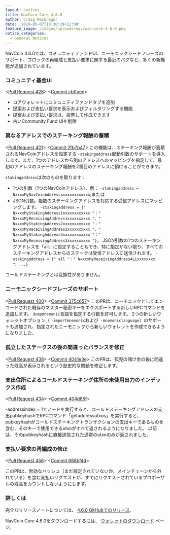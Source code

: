 ```yaml
---
layout: notices
title: NavCoin Core 4.6.0
author: Craig MacGregor
date: '2019-05-07T10:38:29+12:00'
feature_image: /images/uploads/navcoin-core-4.6.0.png
notice_categories:
  - General Notices
---
```

NavCoin 4.6.0では、コミュニティファンドUI、ニーモニックシードフレーズのサポート、ブロックの再編成と支払い要求に関する最近のバグなど、多くの新機能が追加されています。
<!--more-->

### コミュニティ基金UI

<[Pull Request 428](https://github.com/NAVCoin/navcoin-core/pull/428)>
<[Commit cbffaee](https://github.com/NAVCoin/navcoin-core/commit/cbffaeee68d649069e0964b4930d04c441a7b63c)>

* コアウォレットにコミュニティファンドタブを追加
* 提案および支払い要求を表示およびフィルタリングする機能
* 提案および支払い要求は、投票して作成できます
* 古いCommunity Fund UIを削除

### 異なるアドレスでのステーキング報酬の蓄積

<[Pull Request 401](https://github.com/NAVCoin/navcoin-core/pull/401)>
<[Commit 2fb7b47](https://github.com/NAVCoin/navcoin-core/commit/2fb7b47625dfe866f6079d8c7ac8c1dfb9f9de1d)>
この機能は、ステーキング報酬が蓄積されるNavCoinアドレスを設定する `-stakingaddress`起動引数のサポートを導入します。また、1つのアドレスから別のアドレスへのマッピングを指定して、最初のアドレスのステーキング報酬を2番目のアドレスに預けることができます。

`stakingaddress`は次のものを取ります：

* 1つの引数（1つのNavCoinアドレス）、例： `-stakingaddress = NxxxxMyNavCoinAddressxxxxxxxxxxxxx`;または
* JSON引数。複数のステーキングアドレスを対応する受信アドレスにマッピングします。 `-stakingaddress = {" NxxxxMyStakingAddress1xxxxxxxxxxxx "：" NxxxxMyReceivingAddress1xxxxxxxxxx "、" NxxxxMyStakingAddress2xxxxxxxxxxxx "：" NxxxxMyReceivingAddress2xxxxxxxxxx "、" NxxxxMyStakingAddress3xxxxxxxxxxxx "：" NxxxxMyReceivingAddress3xxxxxxxxxx "}`。 JSON引数の1つのステーキングアドレスを「all」に設定することもでき、特に指定がない限り、すべてのステーキングアドレスからのステークは受信アドレスに送信されます。 `-stakingaddress = {" all "：" NxxxxMyReceivingAddressALLxxxxxxxx "、...}`

コールドステーキングとは互換性がありません。

### ニーモニックシードフレーズのサポート

<[Pull Request 400](https://github.com/NAVCoin/navcoin-core/pull/400)>
<[Commit 375c657](https://github.com/NAVCoin/navcoin-core/commit/375c657337c33c56a6b97350ba886bce9ba60c7c)>
このPRは、ニーモニックとしてエンコードされた既存のマスター秘密キーをエクスポートする新しいRPCコマンドを追加します。
`dumpmnemonic`言語を指定する引数を許可します。
2つの新しいウォレットオプション（ `-importmnemonic`および` -mnemoniclanguage`）のサポートも追加され、指定されたニーモニックから新しいウォレットを作成できるようになりました。

### 孤立したステークスの後の間違ったバランスを修正

<[Pull Request 438](https://github.com/NAVCoin/navcoin-core/pull/438)>
<[Commit 4041e3e](https://github.com/NAVCoin/navcoin-core/commit/4041e3ef5de672c6d4e6a20ce5b7f22df090ed14)>
このPRは、孤児の賭け金の後に間違った残高が表示されるという歴史的な問題を修正します。

### 支出住所によるコールドステーキング住所の未使用出力のインデックス作成

<[Pull Request 434](https://github.com/NAVCoin/navcoin-core/pull/434)>
<[Commit 404d85f](https://github.com/NAVCoin/navcoin-core/commit/404d85f8ea65bf764d3fa681a4d1483c3e72c507)>

-addressindex = 1でノードを実行すると、コールドステーキングアドレスの支出pubkeyhashでRPCコマンド「getaddressutxos」を実行すると、pubkeyhashがコールドステーキングトランザクションの支出キーであるものを含む、そのキーで使用できるutxoがすべて返されるようになりました。 以前は、そのpubkeyhashに直接送信された通常のutxoのみが返されました。

### 支払い要求の再編成の修正

<[Pull Request 456](https://github.com/NAVCoin/navcoin-core/pull/456)>
<[Commit 688bf4d](https://github.com/NAVCoin/navcoin-core/commit/688bf4d808ca5b5d3d08fef00d085397bb5b47f0)>

このPRは、無効なハッシュ（まだ設定されていないか、メインチェーンから外れている）を含む支払いリクエストが、すでにリクエストされているプロポーザルの残高をカウントしないようにします。

### 詳しくは

完全なリリースノートについては、 [4.6.0 GitHubでのリリース](https://github.com/NAVCoin/navcoin-core/releases/tag/4.6.0).

NavCoin Core 4.6.0をダウンロードするには、 [ウォレットのダウンロード](https://navcoin.org/en/wallets/#download-core) ページ。
